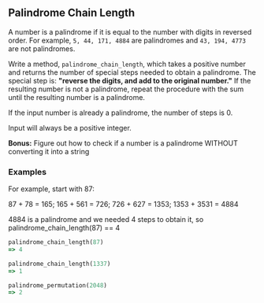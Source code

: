 ## Palindrome Chain Length

A number is a palindrome if it is equal to the number with digits in reversed order. For example, ```5, 44, 171, 4884``` are palindromes and ```43, 194, 4773``` are not palindromes.

Write a method, ```palindrome_chain_length```, which takes a positive number and returns the number of special steps needed to obtain a palindrome. The special step is: <strong>"reverse the digits, and add to the original number."</strong> If the resulting number is not a palindrome, repeat the procedure with the sum until the resulting number is a palindrome.

If the input number is already a palindrome, the number of steps is 0.

Input will always be a positive integer.

<strong>Bonus:</strong> Figure out how to check if a number is a palindrome WITHOUT converting it into a string

### Examples

For example, start with 87:

87 + 78 = 165; 165 + 561 = 726; 726 + 627 = 1353; 1353 + 3531 = 4884

4884 is a palindrome and we needed 4 steps to obtain it, so palindrome_chain_length(87) == 4

```ruby
palindrome_chain_length(87)
=> 4

palindrome_chain_length(1337)
=> 1

palindrome_permutation(2048)
=> 2
```
